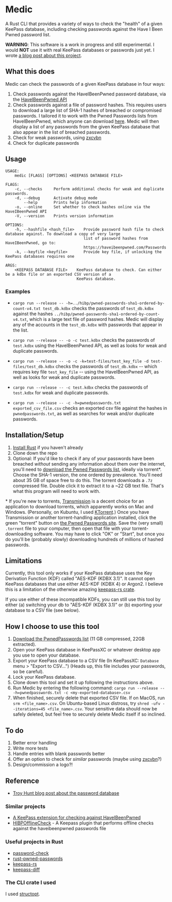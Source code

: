 # Medic

A Rust CLI that provides a variety of ways to check the "health" of a given KeePass database, including checking passwords against the Have I Been Pwned password list. 

**WARNING**: This software is a work in progress and still experimental. I would **NOT** use it with real KeePass databases or passwords just yet. I wrote [a blog post about this project](https://sts10.github.io/2019/02/01/medic.html).

## What this does

Medic can check the passwords of a given KeePass database in four ways: 

1. Check passwords against the HaveIBeenPwned password database, via the [HaveIBeenPwned API](https://haveibeenpwned.com/API/v2#PwnedPasswords)
2. Check passwords against a file of password hashes. This requires users to download a large list of SHA-1 hashes of breached or compromised passwords. I tailored it to work with the Pwned Passwords lists from HaveIBeenPwned, which anyone can download [here](https://haveibeenpwned.com/Passwords). Medic will then display a list of any passwords from the given KeePass database that also appear in the list of breached passwords.
3. Check for weak passwords, using [zxcvbn](https://github.com/dropbox/zxcvbn)
4. Check for duplicate passwords

## Usage

```text
USAGE:
    medic [FLAGS] [OPTIONS] <KEEPASS DATABASE FILE>

FLAGS:
    -c, --checks     Perform additional checks for weak and duplicate passwords.
    -d, --debug      Activate debug mode
        --help       Prints help information
    -o, --online     Set whether to check hashes online via the HaveIBeenPwned API
    -V, --version    Prints version information

OPTIONS:
    -h, --hashfile <hash_file>    Provide password hash file to check database against. To download a copy of very large
                                  list of password hashes from HaveIBeenPwned, go to:
                                  https://haveibeenpwned.com/Passwords
    -k, --keyfile <keyfile>       Provide key file, if unlocking the KeePass databases requires one

ARGS:
    <KEEPASS DATABASE FILE>    KeePass database to check. Can either be a kdbx file or an exported CSV version of a
                               KeePass database.
```

### Examples

- `cargo run --release -- -h=../hibp/pwned-passwords-sha1-ordered-by-count-v4.txt test_db.kdbx` checks the passwords of `test_db.kdbx` against the hashes `../hibp/pwned-passwords-sha1-ordered-by-count-v4.txt`, which is a large text file of password hashes. Medic will display any of the accounts in the `test_db.kdbx` with passwords that appear in the list.

- `cargo run --release -- -o -c test.kdbx` checks the passwords of `test.kdbx` using the HaveIBeenPwned API, as well as looks for weak and duplicate passwords.

- `cargo run --release -- -o -c -k=test-files/test_key_file -d test-files/test_db.kdbx` checks the passwords of `test_db.kdbx` -- which requires key file `test_key_file` -- using the HaveIBeenPwned API, as well as looks for weak and duplicate passwords. 

- `cargo run --release -- -c test.kdbx` checks the passwords of `test.kdbx` for weak and duplicate passwords.

- `cargo run --release -- -c -h=pwnedpasswords.txt exported_csv_file.csv` checks an exported csv file against the hashes in `pwnedpasswords.txt`, as well as searches for weak and/or duplicate passwords.

## Installation/Setup

1. [Install Rust](https://www.rust-lang.org/tools/install) if you haven't already
2. Clone down the repo
3. Optional: If you'd like to check if any of your passwords have been breached _without_ sending any information about them over the internet, you'll need to [download the Pwned Passwords list](https://haveibeenpwned.com/Passwords), ideally via torrent\*. Choose the SHA-1 version, the one ordered by prevalence. You'll need about 35 GB of space free to do this. The torrent downloads a `.7z` compressed file. Double click it to extract it to a ~22 GB text file. That's what this program will need to work with.

\* If you're new to torrents, [Transmission](https://transmissionbt.com) is a decent choice for an application to download torrents, which apparently works on Mac and Windows. (Personally, on Kubuntu, I used [KTorrent](https://www.kde.org/applications/internet/ktorrent/).) Once you have Transmission or another torrent-handling application installed, click the green "torrent" button on [the Pwned Passwords site](https://haveibeenpwned.com/Passwords). Save the (very small) `.torrent` file to your computer, then open that file with your torrent-downloading software. You may have to click "OK" or "Start", but once you do you'll be (probably slowly) downloading hundreds of millions of hashed passwords.

## Limitations 

Currently, this tool only works if your KeePass database uses the Key Derivation Function (KDF) called "AES-KDF (KDBX 3.1)". It cannot open KeePass databases that use either AES-KDF (KDBX 4) or Argon2. I believe this is a limitation of the otherwise amazing [keepass-rs crate](https://github.com/sseemayer/keepass-rs).

If you use either of these incompatible KDFs, you can still use this tool by either (a) switching your db to "AES-KDF (KDBX 3.1)" or (b) exporting your database to a CSV file (see below).

## How I choose to use this tool 

1. [Download the PwnedPasswords list](https://haveibeenpwned.com/Passwords) (11 GB compressed, 22GB extracted). 
2. Open your KeePass database in KeePassXC or whatever desktop app you use to open your database. 
3. Export your KeePass database to a CSV file (In KeePassXC: `Database` menu > "Export to CSV...") (Heads up, this file includes your passwords, so be careful). 
4. Lock your KeePass database.
5. Clone down this tool and set it up following the instructions above. 
6. Run Medic by entering the following command: `cargo run --release -- -h=pwnedpasswords.txt -c <my-exported-database>.csv`
7. When finished, securely delete that exported CSV file. If on MacOS, run `srm <file_name>.csv`. On Ubuntu-based Linux distross, try `shred -ufv --iterations=45 <file_name>.csv`. Your sensitive data should now be safely deleted, but feel free to securely delete Medic itself if so inclined.

## To do

1. Better error handling
2. Write more tests
3. Handle entries with blank passwords better
4. Offer an option to check for _similar_ passwords (maybe using [zxcvbn](https://github.com/shssoichiro/zxcvbn-rs)?)
5. Design/commission a logo?!

## Reference

- [Troy Hunt blog post about the password database](https://www.troyhunt.com/introducing-306-million-freely-downloadable-pwned-passwords/)

### Similar projects
- [A KeePass extension for checking against HaveIBeenPwned](https://github.com/andrew-schofield/keepass2-haveibeenpwned)
- [HIBPOfflineCheck](https://github.com/mihaifm/HIBPOfflineCheck) - A Keepass plugin that performs offline checks against the haveibeenpwned passwords file

### Useful projects in Rust 
- [password-check](https://github.com/davidhewitt/password-check)
- [rust-pwned-passwords](https://github.com/master-d/rust-pwned-passwords)
- [keepass-rs](https://github.com/sseemayer/keepass-rs)
- [keepass-diff](https://github.com/Narigo/keepass-diff)

### The CLI crate I used

I used [structopt](https://github.com/TeXitoi/structopt).
